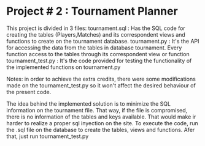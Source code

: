 Project # 2 : Tournament Planner
=============

This project is divided in 3 files:
tournament.sql      : Has the SQL code for creating the tables (Players,Matches) and its correspondent views and functions to create on the tournament database. 
tournament.py       : It's the API for accessing the data from the tables in database tournament. Every function access to the tables through its correspondent view or function
tournament_test.py  : It's the code provided for testing the functionality of the implemented functions on tournament.py

Notes: in order to achieve the extra credits, there were some modifications made on the tournament_test.py so it won't affect the desired behaviour of the present code.

The idea behind the implemented solution is to minimize the SQL information on the tournament file. That way, if the file is compromised, there is no information of the tables and keys available. That would make ir harder to  realize a proper sql inyection on the site.
To execute the code, run the .sql file on the database to create the tables, views and functions. Afer that, just run tournament_test.py